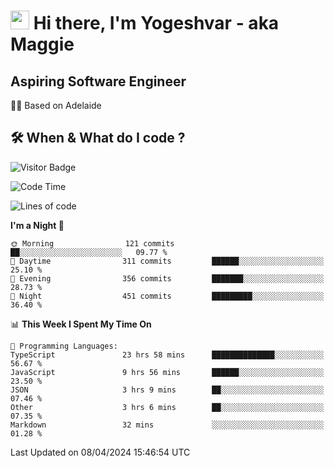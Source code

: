 <h1><img src="https://emojis.slackmojis.com/emojis/images/1531849430/4246/blob-sunglasses.gif?1531849430" width="30"/> Hi there, I'm Yogeshvar - aka Maggie</h1>

## Aspiring Software Engineer
🏂🏻  Based on Adelaide 

## 🛠 When & What do I code ?  

![Visitor Badge](https://visitor-badge.feriirawann.repl.co?username=yogeshvar&repo=yogeshvar&label=Visitors&style=plastic&color=%23457BFF&contentType=svg)

<!--START_SECTION:waka-->
![Code Time](http://img.shields.io/badge/Code%20Time-2%2C832%20hrs%2038%20mins-blue)

![Lines of code](https://img.shields.io/badge/From%20Hello%20World%20I%27ve%20Written-4.1%20million%20lines%20of%20code-blue)

**I'm a Night 🦉** 

```text
🌞 Morning                121 commits         ██░░░░░░░░░░░░░░░░░░░░░░░   09.77 % 
🌆 Daytime                311 commits         ██████░░░░░░░░░░░░░░░░░░░   25.10 % 
🌃 Evening                356 commits         ███████░░░░░░░░░░░░░░░░░░   28.73 % 
🌙 Night                  451 commits         █████████░░░░░░░░░░░░░░░░   36.40 % 
```


📊 **This Week I Spent My Time On** 

```text
💬 Programming Languages: 
TypeScript               23 hrs 58 mins      ██████████████░░░░░░░░░░░   56.67 % 
JavaScript               9 hrs 56 mins       ██████░░░░░░░░░░░░░░░░░░░   23.50 % 
JSON                     3 hrs 9 mins        ██░░░░░░░░░░░░░░░░░░░░░░░   07.46 % 
Other                    3 hrs 6 mins        ██░░░░░░░░░░░░░░░░░░░░░░░   07.35 % 
Markdown                 32 mins             ░░░░░░░░░░░░░░░░░░░░░░░░░   01.28 % 
```


 Last Updated on 08/04/2024 15:46:54 UTC
<!--END_SECTION:waka-->
